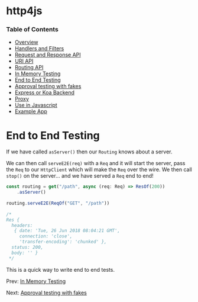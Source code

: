 # http4js

### Table of Contents

- [Overview](/http4js/#basics)
- [Handlers and Filters](/http4js/Handlers-and-filters/#handlers-and-filters)
- [Request and Response API](/http4js/Request-and-response-api/#request-and-response-api)
- [URI API](/http4js/Uri-api/#uri-api)
- [Routing API](/http4js/Routing-api/#routing-api)
- [In Memory Testing](/http4js/In-memory-testing/#in-memory-testing)
- [End to End Testing](/http4js/End-to-end-testing/#end-to-end-testing)
- [Approval testing with fakes](/http4js/Approval-testing-with-fakes/#approval-testing-with-fakes)
- [Express or Koa Backend](/http4js/Express-or-koa-backend/#express-or-koa-backend)
- [Proxy](/http4js/Proxy/#proxy)
- [Use in Javascript](/http4js/Use-in-javascript/#how-to-require-and-use-http4js-in-js)
- [Example App](https://github.com/TomShacham/http4js-eg)

# End to End Testing

If we have called `asServer()` then our `Routing` knows about a server.

We can then call `serveE2E(req)` with a `Req` and it will start the server,
pass the `Req` to our `HttpClient` which will make the `Req` over the wire.
We then call `stop()` on the server... and we have served a `Req` end to end!

```typescript
const routing = get("/path", async (req: Req) => ResOf(200))
    .asServer()
    
routing.serveE2E(ReqOf("GET", "/path"))
     
/*
Res {
  headers: 
   { date: 'Tue, 26 Jun 2018 08:04:21 GMT',
     connection: 'close',
     'transfer-encoding': 'chunked' },
  status: 200,
  body: '' }
 */
```
This is a quick way to write end to end tests.

Prev: [In Memory Testing](/http4js/In-memory-testing/#in-memory-testing)

Next: [Approval testing with fakes](/http4js/Approval-testing-with-fakes/#approval-testing-with-fakes)
